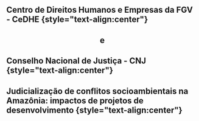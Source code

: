 ## Centro de Direitos Humanos e Empresas da FGV - CeDHE {style="text-align:center"}

## <div style="text-align:center">e</div>

## Conselho Nacional de Justiça - CNJ {style="text-align:center"}

## Judicialização de conflitos socioambientais na Amazônia: impactos de projetos de desenvolvimento {style="text-align:center"}
